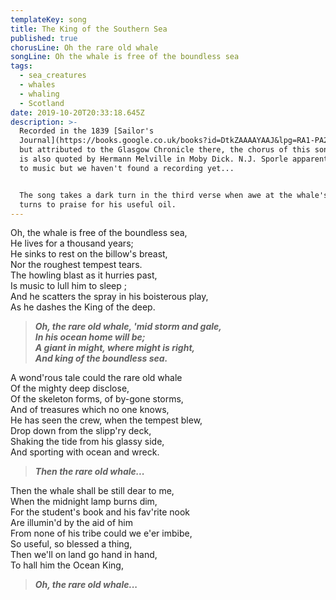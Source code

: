 ```yaml
---
templateKey: song
title: The King of the Southern Sea
published: true
chorusLine: Oh the rare old whale
songLine: Oh the whale is free of the boundless sea
tags:
  - sea_creatures
  - whales
  - whaling
  - Scotland
date: 2019-10-20T20:33:18.645Z
description: >-
  Recorded in the 1839 [Sailor's
  Journal](https://books.google.co.uk/books?id=DtkZAAAAYAAJ&lpg=RA1-PA288&ots=dj4ARYQZrM&dq=h%2C%20the%20whale%20is%20free%20of%20the%20boundless%20sea%2C%20He%20lives%20for%20a%20thousand%20years%3B&pg=RA1-PA288#v=onepage&q=h,%20the%20whale%20is%20free%20of%20the%20boundless%20sea,%20He%20lives%20for%20a%20thousand%20years;&f=false),
  but attributed to the Glasgow Chronicle there, the chorus of this song or poem
  is also quoted by Hermann Melville in Moby Dick. N.J. Sporle apparently set it
  to music but we haven't found a recording yet...


  The song takes a dark turn in the third verse when awe at the whale's might
  turns to praise for his useful oil.
---
```

Oh, the whale is free of the boundless sea,\
He lives for a thousand years;\
He sinks to rest on the billow's breast,\
Nor the roughest tempest tears.\
The howling blast as it hurries past,\
Is music to lull him to sleep ;\
And he scatters the spray in his boisterous play,\
As he dashes the King of the deep.

> ***Oh, the rare old whale, 'mid storm and gale,\
In his ocean home will be;\
A giant in might, where might is right,\
And king of the boundless sea.***

A wond'rous tale could the rare old whale\
Of the mighty deep disclose,\
Of the skeleton forms, of by-gone storms,\
And of treasures which no one knows,\
He has seen the crew, when the tempest blew,\
Drop down from the slipp'ry deck,\
Shaking the tide from his glassy side,\
And sporting with ocean and wreck.

> ***Then the rare old whale...***

Then the whale shall be still dear to me,\
When the midnight lamp burns dim,\
For the student's book and his fav'rite nook\
Are illumin'd by the aid of him\
From none of his tribe could we e'er imbibe,\
So useful, so blessed a thing,\
Then we'll on land go hand in hand,\
To hall him the Ocean King,

> ***Oh, the rare old whale...***
